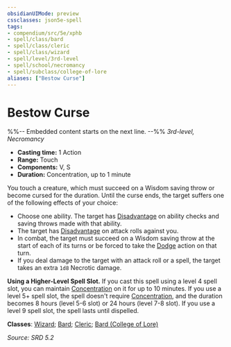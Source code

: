 ```yaml
---
obsidianUIMode: preview
cssclasses: json5e-spell
tags:
- compendium/src/5e/xphb
- spell/class/bard
- spell/class/cleric
- spell/class/wizard
- spell/level/3rd-level
- spell/school/necromancy
- spell/subclass/college-of-lore
aliases: ["Bestow Curse"]
---
```

# Bestow Curse
%%-- Embedded content starts on the next line. --%%
*3rd-level, Necromancy*  

- **Casting time:** 1 Action
- **Range:** Touch
- **Components:** V, S
- **Duration:** Concentration, up to 1 minute

You touch a creature, which must succeed on a Wisdom saving throw or become cursed for the duration. Until the curse ends, the target suffers one of the following effects of your choice:

- Choose one ability. The target has [Disadvantage](disadvantage-xphb.md) on ability checks and saving throws made with that ability.  
- The target has [Disadvantage](disadvantage-xphb.md) on attack rolls against you.  
- In combat, the target must succeed on a Wisdom saving throw at the start of each of its turns or be forced to take the [Dodge](actions.md#Dodge) action on that turn.  
- If you deal damage to the target with an attack roll or a spell, the target takes an extra `1d8` Necrotic damage.  

**Using a Higher-Level Spell Slot.** If you cast this spell using a level 4 spell slot, you can maintain [Concentration](conditions.md#Concentration) on it for up to 10 minutes. If you use a level 5+ spell slot, the spell doesn't require [Concentration](conditions.md#Concentration), and the duration becomes 8 hours (level 5-6 slot) or 24 hours (level 7-8 slot). If you use a level 9 spell slot, the spell lasts until dispelled.

**Classes**: [Wizard](list-spells-classes-wizard.md); [Bard](list-spells-classes-bard.md); [Cleric](list-spells-classes-cleric.md); [Bard (College of Lore)](list-spells-classes-bard-xphb-college-of-lore-xphb.md "subclass=XPHB;class=XPHB")

*Source: SRD 5.2*